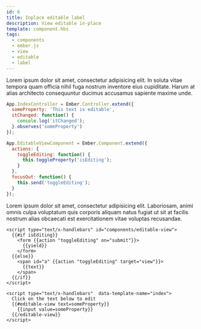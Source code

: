 ```yaml
---
id: 6
title: Inplace editable label
description: View editable in-place
template: component.hbs
tags:
  - components
  - ember.js
  - view
  - editable
  - label
---
```


Lorem ipsum dolor sit amet, consectetur adipisicing elit. In soluta vitae tempora quam officia nihil fuga nostrum inventore eius cupiditate. Harum at alias architecto consequuntur ducimus accusamus sapiente maxime unde.

```javascript
App.IndexController = Ember.Controller.extend({
  someProperty: 'This text is editable',
  itChanged: function() {
    console.log('itChanged');
  }.observes('someProperty')
});
```

```javascript
App.EditableViewComponent = Ember.Component.extend({
  actions: {
    toggleEditing: function() {
      this.toggleProperty('isEditing');
    }
  },
  focusOut: function() {
    this.send('toggleEditing');
  }
});
```

Lorem ipsum dolor sit amet, consectetur adipisicing elit. Laboriosam, animi omnis culpa voluptatum quis corporis aliquam natus fugiat ut sit at facilis nostrum alias obcaecati est exercitationem vitae voluptas recusandae.

```
<script type="text/x-handlebars" id="components/editable-view">
  {{#if isEditing}}
    <form {{action "toggleEditing" on="submit"}}>
      {{yield}}
    </form>
  {{else}}
    <span id="a" {{action "toggleEditing" target="view"}}>
      {{text}}
    </span>
  {{/if}}
</script>
```

```
<script type="text/x-handlebars"  data-template-name="index">
  Click on the text below to edit
  {{#editable-view text=someProperty}}
    {{input value=someProperty}}
  {{/editable-view}}
</script>
```
